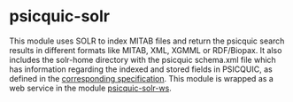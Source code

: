 # psicquic-solr

This module uses SOLR to index MITAB files and return the psicquic search results in different formats like MITAB, XML, XGMML or RDF/Biopax. It also includes the solr-home directory with the psicquic schema.xml file which has information regarding the indexed and stored fields in PSICQUIC, as defined in the [corresponding specification](http://psicquic.github.io/MiqlDefinition.html). This module is wrapped as a web service in the module [psicquic-solr-ws](https://github.com/PSICQUIC/psicquic-solr-ws).
